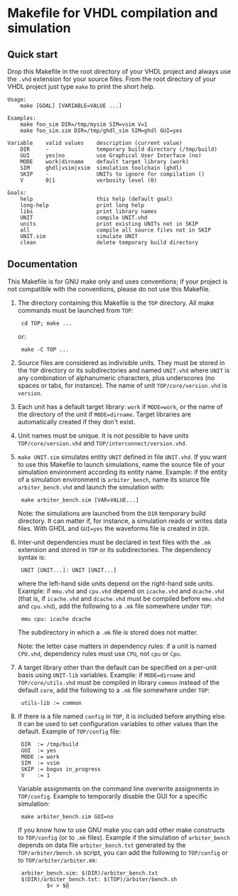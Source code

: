 # Makefile for VHDL compilation and simulation

## Quick start

Drop this Makefile in the root directory of your VHDL project and always use the `.vhd` extension for your source files.
From the root directory of your VHDL project just type `make` to print the short help.

```
Usage:
    make [GOAL] [VARIABLE=VALUE ...]

Examples:
    make foo_sim DIR=/tmp/mysim SIM=vsim V=1
    make foo_sim.sim DIR=/tmp/ghdl_sim SIM=ghdl GUI=yes

Variable    valid values    description (current value)
    DIR     -               temporary build directory (/tmp/build)
    GUI     yes|no          use Graphical User Interface (no)
    MODE    work|dirname    default target library (work)
    SIM     ghdl|vsim|xsim  simulation toolchain (ghdl)
    SKIP    -               UNITs to ignore for compilation ()
    V       0|1             verbosity level (0)

Goals:
    help                    this help (default goal)
    long-help               print long help
    libs                    print library names
    UNIT                    compile UNIT.vhd
    units                   print existing UNITs not in SKIP
    all                     compile all source files not in SKIP
    UNIT.sim                simulate UNIT
    clean                   delete temporary build directory
```

## Documentation

This Makefile is for GNU make only and uses conventions; if your project is not
compatible with the conventions, please do not use this Makefile.

1. The directory containing this Makefile is the `TOP` directory. All make
   commands must be launched from `TOP`:

        cd TOP; make ...

   or:

        make -C TOP ...

2. Source files are considered as indivisible units. They must be stored in the
   `TOP` directory or its subdirectories and named `UNIT.vhd` where `UNIT` is
   any combination of alphanumeric characters, plus underscores (no spaces or tabs,
   for instance). The name of unit `TOP/core/version.vhd` is `version`.

3. Each unit has a default target library: `work` if `MODE=work`, or the name
   of the directory of the unit if `MODE=dirname`. Target libraries are
   automatically created if they don't exist.

4. Unit names must be unique. It is not possible to have units
   `TOP/core/version.vhd` and `TOP/interconnect/version.vhd`.

5. `make UNIT.sim` simulates entity `UNIT` defined in file `UNIT.vhd`. If you
   want to use this Makefile to launch simulations, name the source file of
   your simulation environment according its entity name. Example: if the
   entity of a simulation environment is `arbiter_bench`, name its source file
   `arbiter_bench.vhd` and launch the simulation with:

        make arbiter_bench.sim [VAR=VALUE...]

   Note: the simulations are launched from the `DIR` temporary build directory.
   It can matter if, for instance, a simulation reads or writes data files.
   With GHDL and `GUI=yes` the waveforms file is created in `DIR`.

6. Inter-unit dependencies must be declared in text files with the `.mk`
   extension and stored in `TOP` or its subdirectories. The dependency syntax is:

        UNIT [UNIT...]: UNIT [UNIT...]

   where the left-hand side units depend on the right-hand side units. Example: if
   `mmu.vhd` and `cpu.vhd` depend on `icache.vhd` and `dcache.vhd` (that is, if
   `icache.vhd` and `dcache.vhd` must be compiled before `mmu.vhd` and
   `cpu.vhd`), add the following to a `.mk` file somewhere under `TOP`:

        mmu cpu: icache dcache

   The subdirectory in which a `.mk` file is stored does not matter.

   Note: the letter case matters in dependency rules: if a unit is named
   `CPU.vhd`, dependency rules must use `CPU`, not `cpu` or `Cpu`.

7. A target library other than the default can be specified on a per-unit basis
   using `UNIT-lib` variables. Example: if `MODE=dirname` and
   `TOP/core/utils.vhd` must be compiled in library `common` instead of the
   default `core`, add the following to a `.mk` file somewhere under `TOP`:

        utils-lib := common

8. If there is a file named `config` in `TOP`, it is included before anything else.
   It can be used to set configuration variables to other values than the default.
   Example of `TOP/config` file:

        DIR  := /tmp/build
        GUI  := yes
        MODE := work
        SIM  := vsim
        SKIP := bogus in_progress
        V    := 1

   Variable assignments on the command line overwrite assignments in
   `TOP/config`. Example to temporarily disable the GUI for a specific
   simulation:

        make arbiter_bench.sim GUI=no

   If you know how to use GNU make you can add other make constructs to
   `TOP/config` (or to `.mk` files). Example if the simulation of
   `arbiter_bench` depends on data file `arbiter_bench.txt` generated by the
   `TOP/arbiter/bench.sh` script, you can add the following to `TOP/config` or
   to `TOP/arbiter/arbiter.mk`:

        arbiter_bench.sim: $(DIR)/arbiter_bench.txt
        $(DIR)/arbiter_bench.txt: $(TOP)/arbiter/bench.sh
                $< > $@
